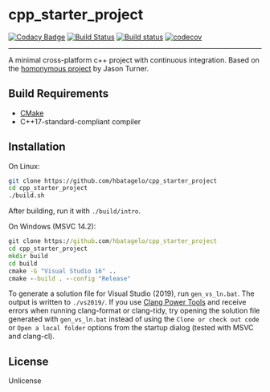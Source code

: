 # cpp_starter_project

[![Codacy Badge](https://api.codacy.com/project/badge/Grade/700a7eed3d8340acbbeb7a495c123a33)](https://app.codacy.com/app/hbatagelo/cpp_starter_project?utm_source=github.com&utm_medium=referral&utm_content=hbatagelo/cpp_starter_project&utm_campaign=Badge_Grade_Dashboard) [![Build Status](https://travis-ci.org/hbatagelo/cpp_starter_project.svg?branch=master)](https://travis-ci.org/hbatagelo/cpp_starter_project) [![Build status](https://ci.appveyor.com/api/projects/status/66fs8jswu3760qak?svg=true)](https://ci.appveyor.com/project/hbatagelo/cpp-starter-project) [![codecov](https://codecov.io/gh/hbatagelo/cpp_starter_project/branch/master/graph/badge.svg)](https://codecov.io/gh/hbatagelo/cpp_starter_project)

---------
A minimal cross-platform c++ project with continuous integration. Based on the [homonymous project](https://github.com/lefticus/cpp_starter_project) by Jason Turner.

## Build Requirements

* [CMake](https://cmake.org)
* C++17-standard-compliant compiler

## Installation

On Linux:

```sh
git clone https://github.com/hbatagelo/cpp_starter_project
cd cpp_starter_project
./build.sh
```

After building, run it with `./build/intro`.

On Windows (MSVC 14.2):

```bat
git clone https://github.com/hbatagelo/cpp_starter_project
cd cpp_starter_project
mkdir build
cd build
cmake -G "Visual Studio 16" ..
cmake --build . --config "Release"
```

To generate a solution file for Visual Studio (2019), run `gen_vs_ln.bat`. The output is written to `./vs2019/`. If you use [Clang Power Tools](https://clangpowertools.com/download.html) and receive errors when running clang-format or clang-tidy, try opening the solution file generated with `gen_vs_ln.bat` instead of using the `Clone or check out code` or `Open a local folder` options from the startup dialog (tested with MSVC and clang-cl).

## License

Unlicense
